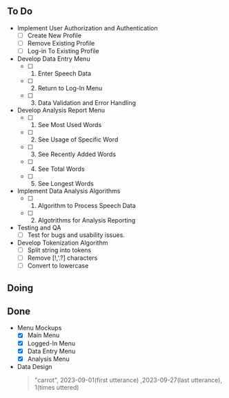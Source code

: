 ## To Do

- Implement User Authorization and Authentication
    * [ ] Create New Profile
    * [ ] Remove Existing Profile
    * [ ] Log-in To Existing Profile
- Develop Data Entry Menu
    * [ ] 1. Enter Speech Data
    * [ ] 2. Return to Log-In Menu
    * [ ] 3. Data Validation and Error Handling
- Develop Analysis Report Menu
    * [ ] 1. See Most Used Words
    * [ ] 2. See Usage of Specific Word
    * [ ] 3. See Recently Added Words
    * [ ] 4. See Total Words
    * [ ] 5. See Longest Words
- Implement Data Analysis Algorithms
    * [ ] 1. Algorithm to Process Speech Data
    * [ ] 2. Algotrithms for Analysis Reporting
- Testing and QA
    * [ ] Test for bugs and usability issues.
- Develop Tokenization Algorithm
    * [ ] Split string into tokens
    * [ ] Remove [!,'.?] characters
    * [ ] Convert to lowercase

## Doing


## Done

- Menu Mockups
    * [x] Main Menu
    * [x] Logged-In Menu
    * [x] Data Entry Menu
    * [x] Analysis Menu
- Data Design
    > "carrot", 2023-09-01(first utterance) ,2023-09-27(last utterance), 1(times uttered)

